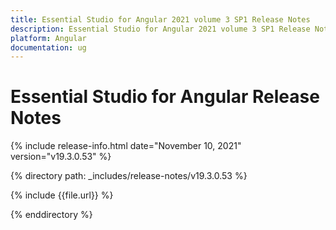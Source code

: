 ```yaml
---
title: Essential Studio for Angular 2021 volume 3 SP1 Release Notes  
description: Essential Studio for Angular 2021 volume 3 SP1 Release Notes  
platform: Angular
documentation: ug
---
```


# Essential Studio for Angular  Release Notes  

{% include release-info.html date="November 10, 2021"  version="v19.3.0.53" %} 


{% directory path: _includes/release-notes/v19.3.0.53 %}

{% include {{file.url}} %}

{% enddirectory %}